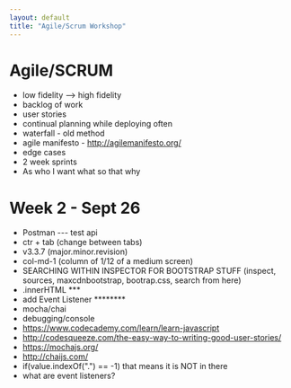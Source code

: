 ```yaml
---
layout: default
title: "Agile/Scrum Workshop"
---
```


# Agile/SCRUM

* low fidelity --> high fidelity
* backlog of work
* user stories
* continual planning while deploying often
* waterfall - old method
* agile manifesto - http://agilemanifesto.org/
* edge cases
* 2 week sprints
* As who I want what so that why


# Week 2 - Sept 26

* Postman --- test api
* ctr + tab (change between tabs)
* v3.3.7 (major.minor.revision)
* col-md-1 (column of 1/12 of a medium screen)
* SEARCHING WITHIN INSPECTOR FOR BOOTSTRAP STUFF (inspect, sources, maxcdnbootstrap, bootrap.css, search from here)
* .innerHTML ***
* add Event Listener ********
* mocha/chai
* debugging/console
* https://www.codecademy.com/learn/learn-javascript
* http://codesqueeze.com/the-easy-way-to-writing-good-user-stories/
* https://mochajs.org/
* http://chaijs.com/
* if(value.indexOf(".") == -1) that means it is NOT in there
* what are event listeners?
